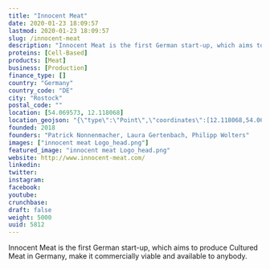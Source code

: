```yaml
---
title: "Innocent Meat"
date: 2020-01-23 18:09:57
lastmod: 2020-01-23 18:09:57
slug: /innocent-meat
description: "Innocent Meat is the first German start-up, which aims to produce Cultured Meat in Germany, make it commercially viable and available to&nbsp;anybody."
proteins: [Cell-Based]
products: [Meat]
business: [Production]
finance_type: []
country: "Germany"
country_code: "DE"
city: "Rostock"
postal_code: ""
location: [54.069573, 12.118068]
location_geojson: "{\"type\":\"Point\",\"coordinates\":[12.118068,54.069573]}"
founded: 2018
founders: "Patrick Nonnenmacher, Laura Gertenbach, Philipp Wolters"
images: ["innocent meat Logo_head.png"]
featured_image: "innocent meat Logo_head.png"
website: http://www.innocent-meat.com/
linkedin: 
twitter: 
instagram: 
facebook: 
youtube: 
crunchbase: 
draft: false
weight: 5000
uuid: 5812
---
```

Innocent Meat is the first German start-up, which aims to produce Cultured Meat in Germany, make it commercially viable and available to&nbsp;anybody.
